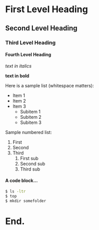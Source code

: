# First Level Heading
## Second Level Heading
### Third Level Heading
#### Fourth Level Heading

_text in italics_

**text in bold**

Here is a sample list (whitespace matters):

* Item 1
* Item 2
* Item 3
    * Subitem 1
    * Subitem 2
	* Subitem 3

Sample numbered list:

1. First
1. Second
1. Third
	1. First sub
	1. Second sub
	1. Third sub

#### A code block...
```sh
$ ls -ltr
$ top
$ mkdir somefolder
```

# End.

